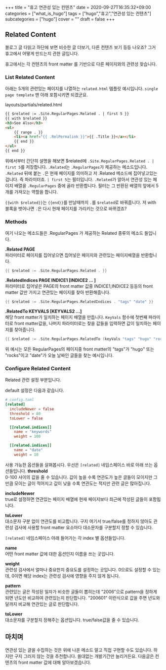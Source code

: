 +++
title = "휴고 연관성 있는 컨텐츠"
date = 2020-09-27T16:35:32+09:00
categories = ["what_is_hugo"]
tags = ["hugo","휴고","연관성 있는 컨텐츠"]
subcategories = ["hugo"]
cover = ""
draft = false
+++

## Related Content
블로그 글 다읽고 하단에 보면 비슷한 글 더보기, 다른 컨텐츠 보기 등등 나오죠? 그거 휴고에서 어떻게 만드는지 관한 글입니다.

휴고에서는 각 컨텐츠의 front matter 를 기반으로 다른 페이지와의 관련성 찾습니다.

### List Related Content
아래는 5개의 관련있는 페이지를 나열하는 `related.html` 템플릿 예시입니다. `single page template` 맨 아래 포함시키면 되겠군요.

layouts/partials/related.html
```html
{{ $related := .Site.RegularPages.Related . | first 5 }}
{{ with $related }}
<h3>See Also</h3>
<ul>
	{{ range . }}
	<li><a href="{{ .RelPermalink }}">{{ .Title }}</a></li>
	{{ end }}
</ul>
{{ end }}
```

위에서부터 간단히 설명을 해보면
$related에 `.Site.RegularPages.Related . | first 5`를 저장합니다. `.Related`는 `.RegularPages`가 제공하는 메소드입니다. `.Related` 뒤에 붙는 `.`은 현재 페이지를 의미하고 저 .Related 메소드에 집어넣고있는 겁니다. 즉 파라미터죠. `| first 5`는 필터입니다. `.Related`가 알아서 연관성 있는 페이지 배열을 `.RegularPages` 중에 골라 반환합니다. 필터는 그 반환된 배열의 앞에서 5개를 가져오는 역할을 합니다. 

`{{with $related}}`는 `{{end}}`를 만날때까지 `.`를 `$related`로 바꿔줍니다. 저 with 블록을 벗어나면 `.`은 다시 현재 페이지를 가리키는 것으로 바뀌겠죠?

### Methods

여기 나오는 메소드들은 .RegularPages 가 제공하는 Related 종류의 메소드 들입니다.

**.Related PAGE**  
파라미터로 페이지를 집어넣으면 집어넣은 페이지와 관련있는 페이지배열을 반환합니다.
```go
{{ $related := .Site.RegularPages.Related . }}
```

**.RelatedIndices PAGE INDICE1 [INDICE2 ... ]**  
파라미터로 집어넣은 PAGE의 front matter 값중 INDICE1,INDICE2 등등의 front matter 값만 가지고 연관있는 페이지를 찾아 반환해줍니다.

```go
{{ $related := .Site.RegularPages.RelatedIndices . "tags" "date" }}
```

**.RelatedTo KEYVALS [KEYVALS2 ...]**  
해당 front matter가 일치하는 페이지 배열을 만듭니다. `KeyVals` 함수에 첫번째 파라미터로 front matter값을, 나머지 파라미터로는 찾을 값들을 입력하면 값이 일치하는 페이지를 찾아줍니다. 

```go
{{ $related := .Site.RegularPages.RelatedTo (keyVals "tags" "hugo" "rocks") (keyVals "date" .Date)}}
```

위 예시는 모든 RegularPages의 페이지중 front matter의 "tags"가 "hugo" 또는 "rocks"이고 "date"가 오늘 날짜인 글들을 찾는 예시입니다.

### Configure Related Content

Related 관련 설정 부분입니다.

default 설정은 다음과 같습니다.
```toml
# config.toml
[related]
  includeNewer = false
  threshold = 80
  toLower = false

  [[related.indices]]
    name = "keywords"
    weight = 100

  [[related.indices]]
    name = "date"
    weight = 10
```
사용 가능한 옵션들을 살펴봅시다. 우선은 `[related]` 네임스페이스 바로 아래 쓰는 옵션들입니다.
**threshold**  
0-100 사이의 값을 줄 수 있습니다. 값이 높을 수록 연관도가 높은 글들이 모이지만 그만큼 모이는 글이 적어지고 값이 낮을 수록 연관도는 적지만 관련 글은 많아집니다.

**includeNewer**  
true로 설정하면 연관있는 페이지 배열에 현재 페이지보다 최근에 작성된 글들이 포함됩니다. 

**toLower**  
대소문자 구분 없이 연관도를 비교합니다. 구지 여기서 true/false를 정하지 않아도 관련성 검사에 사용할 front matter 요소마다 대소문자를 구분할지 정할 수 있습니다.

`[related]` 네임스페이스 아래 들어가는 각 index 별 옵션들입니다. 

**name**  
어떤 front matter 값에 대한 옵션인지 이름을 쓰는 곳입니다.
 
**weight**  
관련성 검사에서 얼마나 중요한지 중요도를 설정하는 곳입니다. 0으로도 설정할 수 있는데, 0이면 해당 index는 관련성 검사에 영향을 주지 않게 됩니다. 

**pattern**  
관련있는 글은 작성된 일자가 비슷한 글들이 뽑히는데 "2006"으로 pattern을 정하게 되면 년도만 비교하여 관련있는지 판단합니다. "200601" 이런식으로 값을 주면 년도와 달까지 비교해 연관있는 글로 판단합니다.

**toLower**  
대소문자를 구분할지 정해주는 옵션입니다. true/false값을 줄 수 있습니다.

## 마치며
연관성 있는 글을 수집하는 것은 위에 나온 메소드 말고 직접 구현할 수도 있습니다.  하지만 구지 그러지 않는 것을 추천합니다. 쓸대없는 개발기간만 늘리거든요. 다음글은 컨텐츠의 front matter 값에 대해 알아보겠습니다.